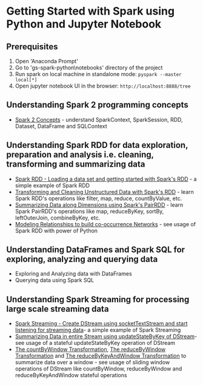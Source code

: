 # Getting Started with Spark using Python and Jupyter Notebook

## Prerequisites
1. Open 'Anaconda Prompt'
2. Go to 'gs-spark-python\notebooks' directory of the project 
3. Run spark on local machine in standalone mode: `pyspark --master local[*]`
4. Open jupyter notebook UI in the browser: `http://localhost:8888/tree`

## Understanding Spark 2 programming concepts
* [Spark 2 Concepts](http://localhost:8888/notebooks/00/Spark2-Concepts.ipynb) - understand SparkContext, SparkSession, RDD, Dataset, DataFrame and SQLContext

## Understanding Spark RDD for data exploration, preparation and analysis i.e. cleaning, transforming and summarizing data
* [Spark RDD - Loading a data set and getting started with Spark's RDD](http://localhost:8888/notebooks/01/Spark-HelloWorld.ipynb) - a simple example of Spark RDD
* [Transforming and Cleaning Unstructured Data with Spark's RDD](http://localhost:8888/notebooks/02/NYCrimeAnalysis.ipynb) - learn Spark RDD's operations like filter, map, reduce, countByValue, etc.
* [Summarizing Data along Dimensions using Spark's PairRDD](http://localhost:8888/notebooks/03/DodgersSummary.ipynb) -  learn Spark PairRDD's operations like map, reduceByKey, sortBy, leftOuterJoin, combineByKey, etc.
* [Modeling Relationships to build co-occurrence Networks](http://localhost:8888/notebooks/04/MarvelRelationships.ipynb) - see usage of Spark RDD with power of Python

## Understanding DataFrames and Spark SQL for exploring, analyzing and querying data
* Exploring and Analyzing data with DataFrames
* Querying data using Spark SQL

## Understanding Spark Streaming for processing large scale streaming data
* [Spark Streaming - Create DStream using socketTextStream and start listening for streaming data](http://localhost:8888/notebooks/21/Spark-Streaming-HelloWorld.ipynb)- a simple example of Spark Streaming
* [Summarizing Data in entire Stream using updateStateByKey of DStream](http://localhost:8888/notebooks/22/Streaming-UpdateStateByKey.ipynb)- see usage of a stateful updateStateByKey operation of DStream
* [The countByWindow Transformation](http://localhost:8888/notebooks/23/Streaming-CountByWindow.ipynb), [The reduceByWindow Transformation](http://localhost:8888/notebooks/23/Streaming-ReduceByWindow.ipynb) and [The reduceByKeyAndWindow Transformation](http://localhost:8888/notebooks/23/Streaming-ReduceByKeyAndWindow.ipynb) to summarize data over a window - see usage of sliding window operations of DStream like countByWindow, reduceByWindow and reduceByKeyAndWindow stateful operations